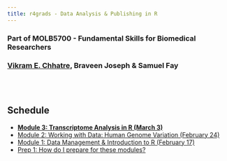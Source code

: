 ```yaml
---
title: r4grads - Data Analysis & Publishing in R
---
```


### Part of MOLB5700 - Fundamental Skills for Biomedical Researchers

### [Vikram E. Chhatre](https://vc.popgen.org), Braveen Joseph & Samuel Fay

<br><br>

## Schedule

- [**Module 3: Transcriptome Analysis in R (March 3)**](mod3/index.html)
- [Module 2: Working with Data: Human Genome Variation (February 24)](mod2/index.html)
- [Module 1: Data Management & Introduction to R (February 17)](mod1/index.html)
- [Prep 1: How do I prepare for these modules?](prep/index.html)


